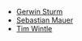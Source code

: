 *  [Gerwin Sturm](https://github.com/Scarygami)
*  [Sebastian Mauer](https://github.com/mauimauer)
*  [Tim Wintle](https://github.com/timwintle)